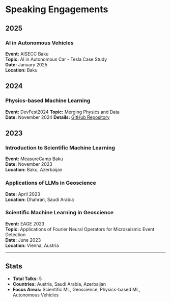 # Speaking Engagements

## 2025

### AI in Autonomous Vehicles
**Event:** AISECC Baku  
**Topic:** AI in Autonomous Car - Tesla Case Study  
**Date:** January 2025  
**Location:** Baku

## 2024

### Physics-based Machine Learning
**Event:** DevFest2024 
**Topic:** Merging Physics and Data  
**Date:** November 2024
**Details:** [GitHub Repository](https://github.com/Kanan99/Devfest_2024_sciml)


## 2023

### Introduction to Scientific Machine Learning
**Event:** MeasureCamp Baku  
**Date:** November 2023  
**Location:** Baku, Azerbaijan

### Applications of LLMs in Geoscience
**Date:** April 2023  
**Location:** Dhahran, Saudi Arabia

### Scientific Machine Learning in Geoscience
**Event:** EAGE 2023  
**Topic:** Applications of Fourier Neural Operators for Microseismic Event Detection  
**Date:** June 2023  
**Location:** Vienna, Austria

---

## Stats
- **Total Talks:** 5
- **Countries:** Austria, Saudi Arabia, Azerbaijan
- **Focus Areas:** Scientific ML, Geoscience, Physics-based ML, Autonomous Vehicles
